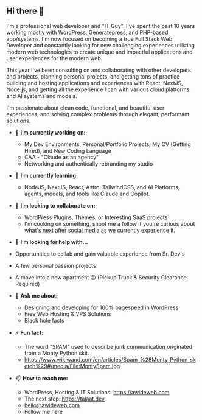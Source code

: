 ## Hi there 👋

I'm a professional web developer and "IT Guy". I've spent the past 10 years working mostly with WordPress, Generatepress, and PHP-based app/systems. I'm now focused on becoming a true Full Stack Web Developer and constantly looking for new challenging experiences utilizing modern web technologies to create unique and impactful applications and user experiences for the modern web.

This year I've been consulting on and collaborating with other developers and projects, planning personal projects, and getting tons of practice building and hosting applications and experiences with React, NextJS, Node.js, and getting all the experience I can with various cloud platforms and AI systems and models. 

I'm passionate about clean code, functional, and beautiful user experiences, and solving complex problems through elegant, performant solutions.

- 🔭 **I’m currently working on:**
    - My Dev Environments, Personal/Portfolio Projects, My CV (Getting Hired), and New Coding Language
    - CAA - "Claude as an agency"
    - Networking and authentically rebranding my studio
      
- 🌱 **I’m currently learning:**
    - NodeJS, NextJS, React, Astro, TailwindCSS, and AI Platforms, agents, models, and tools like Claude and Copilot.

- 👯 **I’m looking to collaborate on:**
  - WordPress Plugins, Themes, or Interesting SaaS projects
  - I'm cooking on something, shoot me a follow if you're curious about what's next after social media as we currently experience it.

- 🤔 **I’m looking for help with...**
 - Opportunities to collab and gain valuable experience from Sr. Dev's
 - A few personal passion projects
 - A move into a new apartment 😉
   (Pickup Truck & Security Clearance Required) 
  
- 💬 **Ask me about:**
    - Designing and developing for 100% pagespeed in WordPress
    - Free Web Hosting & VPS Solutions
    - Black hole facts

- ⚡ **Fun fact:**
    - The word "SPAM" used to describe junk communication originated from a Monty Python skit.
    - https://www.wikiwand.com/en/articles/Spam_%28Monty_Python_sketch%29#/media/File:MontySpam.jpg

- 📫 **How to reach me:**
    - WordPress, Hosting & IT Solutions: https://awideweb.com
    - The next step: https://talaat.dev
    - hello@awideweb.com
    - Follow me here
